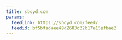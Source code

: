 ```yaml
---
title: sboyd.com
params:
  feedlink: https://sboyd.com/feed/
  feedid: bf5bfadaee49d2683c32b17e15efbae3
---
```

